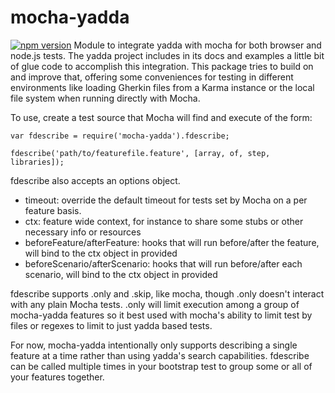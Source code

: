 # mocha-yadda
[![npm version](https://badge.fury.io/js/mocha-yadda.svg)](http://badge.fury.io/js/mocha-yadda)
Module to integrate yadda with mocha for both browser and node.js tests. The yadda project includes in its docs and examples a little bit of glue code to accomplish this integration. This package tries to build on and improve that, offering some conveniences for testing in different environments like loading Gherkin files from a Karma instance or the local file system when running directly with Mocha.

To use, create a test source that Mocha will find and execute of the form:
```
var fdescribe = require('mocha-yadda').fdescribe;

fdescribe('path/to/featurefile.feature', [array, of, step, libraries]);
```

fdescribe also accepts an options object.
* timeout: override the default timeout for tests set by Mocha on a per feature basis.
* ctx: feature wide context, for instance to share some stubs or other necessary info or resources
* beforeFeature/afterFeature: hooks that will run before/after the feature, will bind to the ctx object in provided
* beforeScenario/afterScenario: hooks that will run before/after each scenario, will bind to the ctx object in provided

fdescribe supports .only and .skip, like mocha, though .only doesn't interact with any plain Mocha tests. .only will limit execution among a group of mocha-yadda features so it best used with mocha's ability to limit test by files or regexes to limit to just yadda based tests.

For now, mocha-yadda intentionally only supports describing a single feature at a time rather than using yadda's search capabilities. fdescribe can be called multiple times in your bootstrap test to group some or all of your features together.
